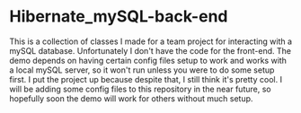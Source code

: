 # Hibernate_mySQL-back-end
This is a collection of classes I made for a team project for interacting with a mySQL database.  Unfortunately I don't have the code for the front-end.  The demo depends on having certain config files setup to work and works with a local mySQL server, so it won't run unless you were to do some setup first.  I put the project up because despite that, I still think it's pretty cool.  I will be adding some config files to this repository in the near future, so hopefully soon the demo will work for others without much setup.
